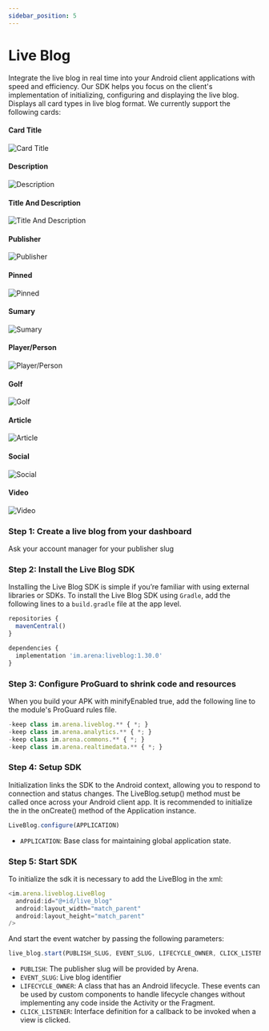```yaml
---
sidebar_position: 5
---
```


# Live Blog

Integrate the live blog in real time into your Android client applications with speed and efficiency. Our SDK helps you focus on the client's implementation of initializing, configuring and displaying the live blog. Displays all card types in live blog format. We currently support the following cards:

#### Card Title

![Card Title](https://raw.githubusercontent.com/stationfy/Arena-SDK-Android/master/showcase/Title.png)

#### Description

![Description](https://raw.githubusercontent.com/stationfy/Arena-SDK-Android/master/showcase/Description.png)

#### Title And Description

![Title And Description](https://raw.githubusercontent.com/stationfy/Arena-SDK-Android/master/showcase/TitleAndDescrption.png)

#### Publisher

![Publisher](https://raw.githubusercontent.com/stationfy/Arena-SDK-Android/master/showcase/Publisher.png)

#### Pinned

![Pinned](https://raw.githubusercontent.com/stationfy/Arena-SDK-Android/master/showcase/Pinned.png)

#### Sumary

![Sumary](https://raw.githubusercontent.com/stationfy/Arena-SDK-Android/master/showcase/Summary.png)

#### Player/Person

![Player/Person](https://raw.githubusercontent.com/stationfy/Arena-SDK-Android/master/showcase/PlayerAndPerson.png)

#### Golf

![Golf](https://raw.githubusercontent.com/stationfy/Arena-SDK-Android/master/showcase/Golf.png)

#### Article

![Article](https://raw.githubusercontent.com/stationfy/Arena-SDK-Android/master/showcase/Article.png)

#### Social

![Social](https://raw.githubusercontent.com/stationfy/Arena-SDK-Android/master/showcase/Social.png)

#### Video

![Video](https://raw.githubusercontent.com/stationfy/Arena-SDK-Android/master/showcase/Video.png)

### Step 1: Create a live blog from your dashboard

Ask your account manager for your publisher slug

### Step 2: Install the Live Blog SDK

Installing the Live Blog SDK is simple if you’re familiar with using external libraries or SDKs. To install the Live Blog SDK using `Gradle`, add the following lines to a `build.gradle` file at the app level.

```js
repositories {
  mavenCentral()
}

dependencies {
  implementation 'im.arena:liveblog:1.30.0'
}
```

### Step 3: Configure ProGuard to shrink code and resources

When you build your APK with minifyEnabled true, add the following line to the module's ProGuard rules file.

```js
-keep class im.arena.liveblog.** { *; }
-keep class im.arena.analytics.** { *; }
-keep class im.arena.commons.** { *; }
-keep class im.arena.realtimedata.** { *; }
```

### Step 4: Setup SDK

Initialization links the SDK to the Android context, allowing you to respond to connection and status changes. The LiveBlog.setup() method must be called once across your Android client app. It is recommended to initialize the in the onCreate() method of the Application instance.

```js
LiveBlog.configure(APPLICATION)
```

- `APPLICATION`: Base class for maintaining global application state.

### Step 5: Start SDK

To initialize the sdk it is necessary to add the LiveBlog in the xml:

```js
<im.arena.liveblog.LiveBlog 
  android:id="@+id/live_blog"
  android:layout_width="match_parent"
  android:layout_height="match_parent"
/>
```

And start the event watcher by passing the following parameters:

```js
live_blog.start(PUBLISH_SLUG, EVENT_SLUG, LIFECYCLE_OWNER, CLICK_LISTENER)
```

- `PUBLISH`: The publisher slug will be provided by Arena.
- `EVENT_SLUG`: Live blog identifier
- `LIFECYCLE_OWNER`: A class that has an Android lifecycle. These events can be used by custom components to handle lifecycle changes without implementing any code inside the Activity or the Fragment.
- `CLICK_LISTENER`: Interface definition for a callback to be invoked when a view is clicked.
